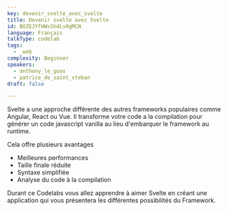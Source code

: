 ```yaml
---
key: devenir_svelte_avec_svelte
title: Devenir svelte avec Svelte
id: BOZEJYfHWsSh4Ls0gMCN
language: Français
talkType: codelab
tags:
  - _web
complexity: Beginner
speakers:
  - anthony_le_goas
  - patrice_de_saint_steban
draft: false

---
```


Svelte a une approche différente des autres frameworks populaires comme Angular, React ou Vue. Il transforme votre code a la compilation pour générer un code javascript vanilla au lieu d'embarquer le framework au runtime.

Cela offre plusieurs avantages
- Meilleures performances
- Taille finale réduite
- Syntaxe simplifiée
- Analyse du code à la compilation

Durant ce Codelabs vous allez apprendre à aimer Svelte en créant une application qui vous présentera les différentes possibilités du Framework.
